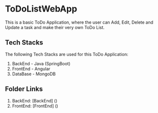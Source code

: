 # ToDoListWebApp

This is a basic ToDo Application, where the user can Add, Edit, Delete and Update a task and make their very own ToDo List.

## Tech Stacks

The following Tech Stacks are used for this ToDo Application:

1. BackEnd - Java (SpringBoot)
2. FrontEnd - Angular
3. DataBase - MongoDB

## Folder Links

1. BackEnd: [BackEnd] ()
2. FrontEnd: [FrontEnd] ()
